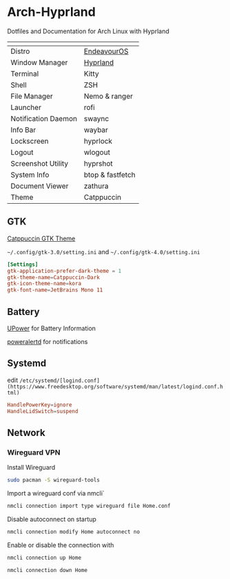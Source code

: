 # Arch-Hyprland
Dotfiles and Documentation for Arch Linux with Hyprland

| <!-- -->            | <!-- -->                                |
|---------------------|-----------------------------------------|
| Distro              | [EndeavourOS](https://endeavouros.com/) |
| Window Manager      | [Hyprland](https://hyprland.org/)       |
| Terminal            | Kitty                                   |
| Shell               | ZSH                                     |
| File Manager        | Nemo & ranger                           |
| Launcher            | rofi                                    |
| Notification Daemon | swaync                                  |
| Info Bar            | waybar                                  |
| Lockscreen          | hyprlock                                |
| Logout              | wlogout                                 |
| Screenshot Utility  | hyprshot                                |
| System Info         | btop & fastfetch                        |
| Document Viewer     | zathura                                 |
| Theme               | Catppuccin                              |

## GTK

[Catppuccin GTK Theme](https://www.gnome-look.org/p/1715554)

`~/.config/gtk-3.0/setting.ini` and `~/.config/gtk-4.0/setting.ini`

```conf
[Settings]
gtk-application-prefer-dark-theme = 1
gtk-theme-name=Catppuccin-Dark
gtk-icon-theme-name=kora
gtk-font-name=JetBrains Mono 11
```

## Battery

[UPower](https://upower.freedesktop.org/) for Battery Information

[poweralertd](https://aur.archlinux.org/packages/poweralertd) for notifications 

## Systemd

edit `/etc/systemd/[logind.conf](https://www.freedesktop.org/software/systemd/man/latest/logind.conf.html)`

```conf
HandlePowerKey=ignore
HandleLidSwitch=suspend
```

## Network

### Wireguard VPN

Install Wireguard

```bash
sudo pacman -S wireguard-tools
```

Import a wireguard conf via nmcli`

```bash
nmcli connection import type wireguard file Home.conf
```

Disable autoconnect on startup

```bash
nmcli connection modify Home autoconnect no
```

Enable or disable the connection with

```bash
nmcli connection up Home
```

```bash
nmcli connection down Home
```
